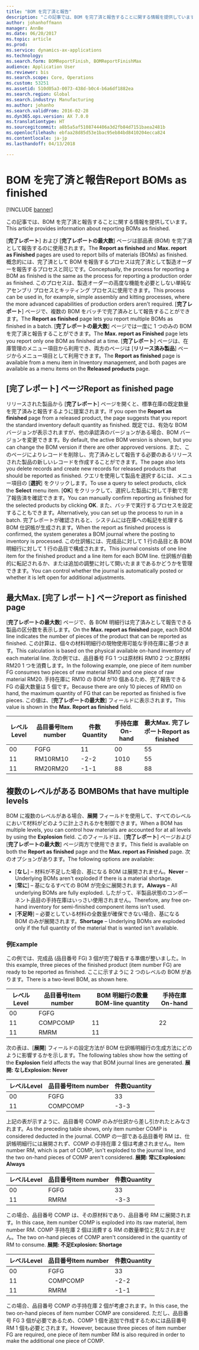 ```yaml
---
title: "BOM を完了済と報告"
description: "この記事では、BOM を完了済と報告することに関する情報を提供しています。"
author: johanhoffmann
manager: AnnBe
ms.date: 06/20/2017
ms.topic: article
ms.prod: 
ms.service: dynamics-ax-applications
ms.technology: 
ms.search.form: BOMReportFinish, BOMReportFinishMax
audience: Application User
ms.reviewer: bis
ms.search.scope: Core, Operations
ms.custom: 53251
ms.assetid: 510d05a3-0073-438d-b0c4-b6a6df1882ea
ms.search.region: Global
ms.search.industry: Manufacturing
ms.author: johanho
ms.search.validFrom: 2016-02-28
ms.dyn365.ops.version: AX 7.0.0
ms.translationtype: HT
ms.sourcegitcommit: a8b5a5af5108744406a3d2fb84d7151baea2481b
ms.openlocfilehash: ebfaa28d85d53e1bac95eb84bd8410204ecca824
ms.contentlocale: ja-jp
ms.lasthandoff: 04/13/2018

---
```


# <a name="report-boms-as-finished"></a><span data-ttu-id="a472c-103">BOM を完了済と報告</span><span class="sxs-lookup"><span data-stu-id="a472c-103">Report BOMs as finished</span></span>

[!INCLUDE [banner](../includes/banner.md)]

<span data-ttu-id="a472c-104">この記事では、BOM を完了済と報告することに関する情報を提供しています。</span><span class="sxs-lookup"><span data-stu-id="a472c-104">This article provides information about reporting BOMs as finished.</span></span>

<span data-ttu-id="a472c-105">[**完了レポート**] および [**完了レポートの最大数**] ページは部品表 (BOM) を完了済として報告するのに使用されます。</span><span class="sxs-lookup"><span data-stu-id="a472c-105">The **Report as finished** and **Max. report as Finished** pages are used to report bills of materials (BOMs) as finished.</span></span> <span data-ttu-id="a472c-106">概念的には、完了済として BOM を報告するプロセスは完了済として製造オーダーを報告するプロセスと同じです。</span><span class="sxs-lookup"><span data-stu-id="a472c-106">Conceptually, the process for reporting a BOM as finished is the same as the process for reporting a production order as finished.</span></span> <span data-ttu-id="a472c-107">このプロセスは、製造オーダーの高度な機能を必要としない単純なアセンブリ プロセスとキッティング プロセスに使用できます。</span><span class="sxs-lookup"><span data-stu-id="a472c-107">This process can be used in, for example, simple assembly and kitting processes, where the more advanced capabilities of production orders aren't required.</span></span> <span data-ttu-id="a472c-108">[**完了レポート**] ページで、複数の BOM をバッチで完了済みとして報告することができます。</span><span class="sxs-lookup"><span data-stu-id="a472c-108">The **Report as finished** page lets you report multiple BOMs as finished in a batch.</span></span> <span data-ttu-id="a472c-109">[**完了レポートの最大数**] ページでは一度に 1 つのみの BOM を完了済と報告することができます。</span><span class="sxs-lookup"><span data-stu-id="a472c-109">The **Max. report as Finished** page lets you report only one BOM as finished at a time.</span></span> <span data-ttu-id="a472c-110">[**完了レポート**] ページは、在庫管理のメニュー項目から利用でき、両方のページは [**リリース済み製品**] ページからメニュー項目として利用できます。</span><span class="sxs-lookup"><span data-stu-id="a472c-110">The **Report as finished** page is available from a menu item in Inventory management, and both pages are available as a menu items on the **Released products** page.</span></span>

## <a name="report-as-finished-page"></a><span data-ttu-id="a472c-111">[完了レポート] ページ</span><span class="sxs-lookup"><span data-stu-id="a472c-111">Report as finished page</span></span>
<span data-ttu-id="a472c-112">リリースされた製品から [**完了レポート**] ページを開くと、標準在庫の既定数量を完了済みと報告するように提案されます。</span><span class="sxs-lookup"><span data-stu-id="a472c-112">If you open the **Report as finished** page from a released product, the page suggests that you report the standard inventory default quantity as finished.</span></span> <span data-ttu-id="a472c-113">既定では、有効な BOM バージョンが表示されますが、他の承認済のバージョンがある場合、BOM バージョンを変更できます。</span><span class="sxs-lookup"><span data-stu-id="a472c-113">By default, the active BOM version is shown, but you can change the BOM version if there are other approved versions.</span></span> <span data-ttu-id="a472c-114">また、このページによりレコードを削除し、完了済みとして報告する必要のあるリリースされた製品の新しいレコードを作成することができます。</span><span class="sxs-lookup"><span data-stu-id="a472c-114">The page also lets you delete records and create new records for released products that should be reported as finished.</span></span> <span data-ttu-id="a472c-115">クエリを使用して製品を選択するには、メニュー項目の [**選択**] をクリックします。</span><span class="sxs-lookup"><span data-stu-id="a472c-115">To use a query to select products, click the **Select** menu item.</span></span> <span data-ttu-id="a472c-116">[**OK**] をクリックして、選択した製品に対して手動で完了報告済を確認できます。</span><span class="sxs-lookup"><span data-stu-id="a472c-116">You can manually confirm reporting as finished for the selected products by clicking **OK**.</span></span> <span data-ttu-id="a472c-117">また、バッチで実行するプロセスを設定することもできます。</span><span class="sxs-lookup"><span data-stu-id="a472c-117">Alternatively, you can set up the process to run in a batch.</span></span> <span data-ttu-id="a472c-118">完了レポートが確認されると、システムには在庫への転記を処理する BOM 仕訳帳が生成されます。</span><span class="sxs-lookup"><span data-stu-id="a472c-118">When the report as finished process is confirmed, the system generates a BOM journal where the posting to inventory is processed.</span></span> <span data-ttu-id="a472c-119">この仕訳帳には、完成品に対して 1 行の品目と各 BOM 明細行に対して 1 行の品目で構成されます。</span><span class="sxs-lookup"><span data-stu-id="a472c-119">This journal consists of one line item for the finished product and a line item for each BOM line.</span></span> <span data-ttu-id="a472c-120">仕訳帳が自動的に転記されるか、または追加の調整に対して開いたままであるかどうかを管理できます。</span><span class="sxs-lookup"><span data-stu-id="a472c-120">You can control whether the journal is automatically posted or whether it is left open for additional adjustments.</span></span>

## <a name="max-report-as-finished-page"></a><span data-ttu-id="a472c-121">最大</span><span class="sxs-lookup"><span data-stu-id="a472c-121">Max.</span></span> <span data-ttu-id="a472c-122">[完了レポート] ページ</span><span class="sxs-lookup"><span data-stu-id="a472c-122">report as finished page</span></span>
<span data-ttu-id="a472c-123">[**完了レポートの最大数**] ページで、各 BOM 明細行は完了済みとして報告できる製品の区分数を表示します。</span><span class="sxs-lookup"><span data-stu-id="a472c-123">On the **Max. report as finished** page, each BOM line indicates the number of pieces of the product that can be reported as finished.</span></span> <span data-ttu-id="a472c-124">この計算は、個々の材料明細行の現物使用可能な手持在庫に基づきます。</span><span class="sxs-lookup"><span data-stu-id="a472c-124">This calculation is based on the physical available on-hand inventory of each material line.</span></span> <span data-ttu-id="a472c-125">次の例では、品目番号 FG 1 つは原材料 RM10 2 つと原材料 RM20 1 つを消費します。</span><span class="sxs-lookup"><span data-stu-id="a472c-125">In the following example, one piece of item number FG consumes two pieces of raw material RM10 and one piece of raw material RM20.</span></span> <span data-ttu-id="a472c-126">手持在庫に RM10 の BOM が10 個あるため、完了報告できる FG の最大数量は 5 個です。</span><span class="sxs-lookup"><span data-stu-id="a472c-126">Because there are only 10 pieces of RM10 on hand, the maximum quantity of FG that can be reported as finished is five pieces.</span></span> <span data-ttu-id="a472c-127">この値は、[**完了レポートの最大数**] フィールドに表示されます。</span><span class="sxs-lookup"><span data-stu-id="a472c-127">This value is shown in the **Max. Report as finished** field.</span></span>

| <span data-ttu-id="a472c-128">レベル</span><span class="sxs-lookup"><span data-stu-id="a472c-128">Level</span></span> | <span data-ttu-id="a472c-129">品目番号</span><span class="sxs-lookup"><span data-stu-id="a472c-129">Item number</span></span> | <span data-ttu-id="a472c-130">件数</span><span class="sxs-lookup"><span data-stu-id="a472c-130">Quantity</span></span> | <span data-ttu-id="a472c-131">手持在庫</span><span class="sxs-lookup"><span data-stu-id="a472c-131">On-hand</span></span> | <span data-ttu-id="a472c-132">最大</span><span class="sxs-lookup"><span data-stu-id="a472c-132">Max.</span></span> <span data-ttu-id="a472c-133">完了レポート</span><span class="sxs-lookup"><span data-stu-id="a472c-133">Report as finished</span></span> |
|-------|-------------|----------|---------|-------------------------|
| <span data-ttu-id="a472c-134">0</span><span class="sxs-lookup"><span data-stu-id="a472c-134">0</span></span>     | <span data-ttu-id="a472c-135">FG</span><span class="sxs-lookup"><span data-stu-id="a472c-135">FG</span></span>          |  <span data-ttu-id="a472c-136">1</span><span class="sxs-lookup"><span data-stu-id="a472c-136">1</span></span>       | <span data-ttu-id="a472c-137">0</span><span class="sxs-lookup"><span data-stu-id="a472c-137">0</span></span>       | <span data-ttu-id="a472c-138">5</span><span class="sxs-lookup"><span data-stu-id="a472c-138">5</span></span>                       |
| <span data-ttu-id="a472c-139">1</span><span class="sxs-lookup"><span data-stu-id="a472c-139">1</span></span>     | <span data-ttu-id="a472c-140">RM10</span><span class="sxs-lookup"><span data-stu-id="a472c-140">RM10</span></span>        | <span data-ttu-id="a472c-141">-2</span><span class="sxs-lookup"><span data-stu-id="a472c-141">-2</span></span>       | <span data-ttu-id="a472c-142">10</span><span class="sxs-lookup"><span data-stu-id="a472c-142">10</span></span>      | <span data-ttu-id="a472c-143">5</span><span class="sxs-lookup"><span data-stu-id="a472c-143">5</span></span>                       |
| <span data-ttu-id="a472c-144">1</span><span class="sxs-lookup"><span data-stu-id="a472c-144">1</span></span>     | <span data-ttu-id="a472c-145">RM20</span><span class="sxs-lookup"><span data-stu-id="a472c-145">RM20</span></span>        | <span data-ttu-id="a472c-146">-1</span><span class="sxs-lookup"><span data-stu-id="a472c-146">-1</span></span>       |  <span data-ttu-id="a472c-147">8</span><span class="sxs-lookup"><span data-stu-id="a472c-147">8</span></span>      | <span data-ttu-id="a472c-148">8</span><span class="sxs-lookup"><span data-stu-id="a472c-148">8</span></span>                       |

## <a name="boms-that-have-multiple-levels"></a><span data-ttu-id="a472c-149">複数のレベルがある BOM</span><span class="sxs-lookup"><span data-stu-id="a472c-149">BOMs that have multiple levels</span></span>
<span data-ttu-id="a472c-150">BOM に複数のレベルがある場合、**展開** フィールドを使用して、すべてのレベルにおいて材料がどのように計上されるかを制御できます。</span><span class="sxs-lookup"><span data-stu-id="a472c-150">When a BOM has multiple levels, you can control how materials are accounted for at all levels by using the **Explosion** field.</span></span> <span data-ttu-id="a472c-151">このフィールドは、[**完了レポート**] ページおよび [**完了レポートの最大数**] ページ両方で使用できます。</span><span class="sxs-lookup"><span data-stu-id="a472c-151">This field is available on both the **Report as finished** page and the **Max. report as Finished** page.</span></span> <span data-ttu-id="a472c-152">次のオプションがあります。</span><span class="sxs-lookup"><span data-stu-id="a472c-152">The following options are available:</span></span>

-   <span data-ttu-id="a472c-153">[**なし**] – 材料が不足した場合、基になる BOM は展開されません。</span><span class="sxs-lookup"><span data-stu-id="a472c-153">**Never** – Underlying BOMs aren't exploded if there is a material shortage.</span></span>
-   <span data-ttu-id="a472c-154">[**常に**] – 基になるすべての BOM が完全に展開されます。</span><span class="sxs-lookup"><span data-stu-id="a472c-154">**Always** – All underlying BOMs are fully exploded.</span></span> <span data-ttu-id="a472c-155">したがって、半製品状態のコンポーネント品目の手持在庫はいっさい使用されません。</span><span class="sxs-lookup"><span data-stu-id="a472c-155">Therefore, any free on-hand inventory for semi-finished component items isn't used.</span></span>
-   <span data-ttu-id="a472c-156">[**不足時**] – 必要としている材料の全数量が確保できない場合、基になる BOM のみが展開されます。</span><span class="sxs-lookup"><span data-stu-id="a472c-156">**Shortage** – Underlying BOMs are exploded only if the full quantity of the material that is wanted isn't available.</span></span>

### <a name="example"></a><span data-ttu-id="a472c-157">例</span><span class="sxs-lookup"><span data-stu-id="a472c-157">Example</span></span>

<span data-ttu-id="a472c-158">この例では、完成品 (品目番号 FG) 3 個が完了報告する準備が整いました。</span><span class="sxs-lookup"><span data-stu-id="a472c-158">In this example, three pieces of the finished product (item number FG) are ready to be reported as finished.</span></span> <span data-ttu-id="a472c-159">ここに示すように 2 つのレベルの BOM があります。</span><span class="sxs-lookup"><span data-stu-id="a472c-159">There is a two-level BOM, as shown here.</span></span>

| <span data-ttu-id="a472c-160">レベル</span><span class="sxs-lookup"><span data-stu-id="a472c-160">Level</span></span> | <span data-ttu-id="a472c-161">品目番号</span><span class="sxs-lookup"><span data-stu-id="a472c-161">Item number</span></span> | <span data-ttu-id="a472c-162">BOM 明細行の数量</span><span class="sxs-lookup"><span data-stu-id="a472c-162">BOM-line quantity</span></span> | <span data-ttu-id="a472c-163">手持在庫</span><span class="sxs-lookup"><span data-stu-id="a472c-163">On-hand</span></span> |
|-------|-------------|-------------------|---------|
| <span data-ttu-id="a472c-164">0</span><span class="sxs-lookup"><span data-stu-id="a472c-164">0</span></span>     | <span data-ttu-id="a472c-165">FG</span><span class="sxs-lookup"><span data-stu-id="a472c-165">FG</span></span>          |                   |         |
| <span data-ttu-id="a472c-166">1</span><span class="sxs-lookup"><span data-stu-id="a472c-166">1</span></span>     | <span data-ttu-id="a472c-167">COMP</span><span class="sxs-lookup"><span data-stu-id="a472c-167">COMP</span></span>        | <span data-ttu-id="a472c-168">1</span><span class="sxs-lookup"><span data-stu-id="a472c-168">1</span></span>                 | <span data-ttu-id="a472c-169">2</span><span class="sxs-lookup"><span data-stu-id="a472c-169">2</span></span>       |
| <span data-ttu-id="a472c-170">1</span><span class="sxs-lookup"><span data-stu-id="a472c-170">1</span></span>     | <span data-ttu-id="a472c-171">RM</span><span class="sxs-lookup"><span data-stu-id="a472c-171">RM</span></span>          | <span data-ttu-id="a472c-172">1</span><span class="sxs-lookup"><span data-stu-id="a472c-172">1</span></span>                 |         |

<span data-ttu-id="a472c-173">次の表は、[**展開**] フィールドの設定方法が BOM 仕訳帳明細行の生成方法にどのように影響するかを示します。</span><span class="sxs-lookup"><span data-stu-id="a472c-173">The following tables show how the setting of the **Explosion** field affects the way that BOM journal lines are generated.</span></span> <span data-ttu-id="a472c-174">**展開: なし**</span><span class="sxs-lookup"><span data-stu-id="a472c-174">**Explosion: Never**</span></span>

| <span data-ttu-id="a472c-175">レベル</span><span class="sxs-lookup"><span data-stu-id="a472c-175">Level</span></span> | <span data-ttu-id="a472c-176">品目番号</span><span class="sxs-lookup"><span data-stu-id="a472c-176">Item number</span></span> | <span data-ttu-id="a472c-177">件数</span><span class="sxs-lookup"><span data-stu-id="a472c-177">Quantity</span></span> |
|-------|-------------|----------|
| <span data-ttu-id="a472c-178">0</span><span class="sxs-lookup"><span data-stu-id="a472c-178">0</span></span>     | <span data-ttu-id="a472c-179">FG</span><span class="sxs-lookup"><span data-stu-id="a472c-179">FG</span></span>          | <span data-ttu-id="a472c-180">3</span><span class="sxs-lookup"><span data-stu-id="a472c-180">3</span></span>        |
| <span data-ttu-id="a472c-181">1</span><span class="sxs-lookup"><span data-stu-id="a472c-181">1</span></span>     | <span data-ttu-id="a472c-182">COMP</span><span class="sxs-lookup"><span data-stu-id="a472c-182">COMP</span></span>        | <span data-ttu-id="a472c-183">-3</span><span class="sxs-lookup"><span data-stu-id="a472c-183">-3</span></span>       |

<span data-ttu-id="a472c-184">上記の表が示すように、品目番号 COMP のみが仕訳から差し引かれたとみなされます。</span><span class="sxs-lookup"><span data-stu-id="a472c-184">As the preceding table shows, only item number COMP is considered deducted in the journal.</span></span> <span data-ttu-id="a472c-185">COMP の一部である品目番号 RM は、仕訳帳明細行には展開されず、COMP の手持在庫 2 個は考慮されません。</span><span class="sxs-lookup"><span data-stu-id="a472c-185">Item number RM, which is part of COMP, isn't exploded to the journal line, and the two on-hand pieces of COMP aren't considered.</span></span> <span data-ttu-id="a472c-186">**展開: 常に**</span><span class="sxs-lookup"><span data-stu-id="a472c-186">**Explosion: Always**</span></span>

| <span data-ttu-id="a472c-187">レベル</span><span class="sxs-lookup"><span data-stu-id="a472c-187">Level</span></span> | <span data-ttu-id="a472c-188">品目番号</span><span class="sxs-lookup"><span data-stu-id="a472c-188">Item number</span></span> | <span data-ttu-id="a472c-189">件数</span><span class="sxs-lookup"><span data-stu-id="a472c-189">Quantity</span></span> |
|-------|-------------|----------|
| <span data-ttu-id="a472c-190">0</span><span class="sxs-lookup"><span data-stu-id="a472c-190">0</span></span>     | <span data-ttu-id="a472c-191">FG</span><span class="sxs-lookup"><span data-stu-id="a472c-191">FG</span></span>          | <span data-ttu-id="a472c-192">3</span><span class="sxs-lookup"><span data-stu-id="a472c-192">3</span></span>        |
| <span data-ttu-id="a472c-193">1</span><span class="sxs-lookup"><span data-stu-id="a472c-193">1</span></span>     | <span data-ttu-id="a472c-194">RM</span><span class="sxs-lookup"><span data-stu-id="a472c-194">RM</span></span>          | <span data-ttu-id="a472c-195">-3</span><span class="sxs-lookup"><span data-stu-id="a472c-195">-3</span></span>       |

<span data-ttu-id="a472c-196">この場合、品目番号 COMP は、その原材料であり、品目番号 RM に展開されます。</span><span class="sxs-lookup"><span data-stu-id="a472c-196">In this case, item number COMP is exploded into its raw material, item number RM.</span></span> <span data-ttu-id="a472c-197">COMP 手持在庫 2 個は消費する RM の数量単位と見なされません。</span><span class="sxs-lookup"><span data-stu-id="a472c-197">The two on-hand pieces of COMP aren't considered in the quantity of RM to consume.</span></span> <span data-ttu-id="a472c-198">**展開: 不足**</span><span class="sxs-lookup"><span data-stu-id="a472c-198">**Explosion: Shortage**</span></span>

| <span data-ttu-id="a472c-199">レベル</span><span class="sxs-lookup"><span data-stu-id="a472c-199">Level</span></span> | <span data-ttu-id="a472c-200">品目番号</span><span class="sxs-lookup"><span data-stu-id="a472c-200">Item number</span></span> | <span data-ttu-id="a472c-201">件数</span><span class="sxs-lookup"><span data-stu-id="a472c-201">Quantity</span></span> |
|-------|-------------|----------|
| <span data-ttu-id="a472c-202">0</span><span class="sxs-lookup"><span data-stu-id="a472c-202">0</span></span>     | <span data-ttu-id="a472c-203">FG</span><span class="sxs-lookup"><span data-stu-id="a472c-203">FG</span></span>          | <span data-ttu-id="a472c-204">3</span><span class="sxs-lookup"><span data-stu-id="a472c-204">3</span></span>        |
| <span data-ttu-id="a472c-205">1</span><span class="sxs-lookup"><span data-stu-id="a472c-205">1</span></span>     | <span data-ttu-id="a472c-206">COMP</span><span class="sxs-lookup"><span data-stu-id="a472c-206">COMP</span></span>        | <span data-ttu-id="a472c-207">-2</span><span class="sxs-lookup"><span data-stu-id="a472c-207">-2</span></span>       |
| <span data-ttu-id="a472c-208">1</span><span class="sxs-lookup"><span data-stu-id="a472c-208">1</span></span>     | <span data-ttu-id="a472c-209">RM</span><span class="sxs-lookup"><span data-stu-id="a472c-209">RM</span></span>          | <span data-ttu-id="a472c-210">-1</span><span class="sxs-lookup"><span data-stu-id="a472c-210">-1</span></span>       |

<span data-ttu-id="a472c-211">この場合、品目番号 COMP の手持在庫 2 個が考慮されます。</span><span class="sxs-lookup"><span data-stu-id="a472c-211">In this case, the two on-hand pieces of item number COMP are considered.</span></span> <span data-ttu-id="a472c-212">ただし、品目番号 FG 3 個が必要であるため、COMP 1 個を追加で作成するためには品目番号 RM 1 個も必要とされます。</span><span class="sxs-lookup"><span data-stu-id="a472c-212">However, because three pieces of item number FG are required, one piece of item number RM is also required in order to make the additional one piece of COMP.</span></span>




